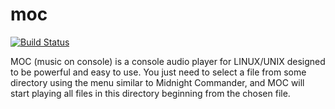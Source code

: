 # moc

[![Build Status](https://travis-ci.org/UnitedRPMs/moc.svg?branch=master)](https://travis-ci.org/UnitedRPMs/moc)


MOC (music on console) is a console audio player for LINUX/UNIX designed to be powerful and easy to use. You just need to select a file from some directory using the menu similar to Midnight Commander, and MOC will start playing all files in this directory beginning from the chosen file.
